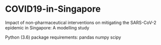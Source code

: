 # COVID19-in-Singapore
Impact of non-pharmaceutical interventions on mitigating the SARS-CoV-2 epidemic in Singapore: A modelling study

Python (3.6) package requirements:
pandas
numpy
scipy
